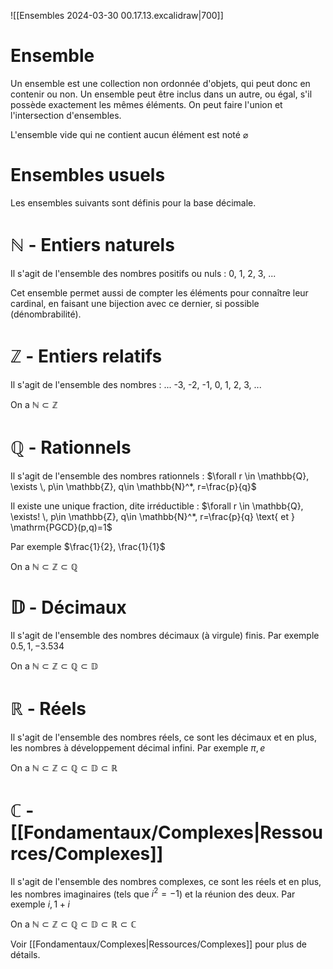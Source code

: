 ![[Ensembles 2024-03-30 00.17.13.excalidraw|700]]
# Ensemble
Un ensemble est une collection non ordonnée d'objets, qui peut donc en contenir ou non.
Un ensemble peut être inclus dans un autre, ou égal, s'il possède exactement les mêmes éléments.
On peut faire l'union et l'intersection d'ensembles.

L'ensemble vide qui ne contient aucun élément est noté $\varnothing$

# Ensembles usuels
Les ensembles suivants sont définis pour la base décimale.
# $\mathbb{N}$ - Entiers naturels
Il s'agit de l'ensemble des nombres positifs ou nuls : 0, 1, 2, 3, ...

Cet ensemble permet aussi de compter les éléments pour connaître leur cardinal, en faisant une bijection avec ce dernier, si possible (dénombrabilité).

# $\mathbb{Z}$ - Entiers relatifs
Il s'agit de l'ensemble des nombres : ... -3, -2, -1, 0, 1, 2, 3, ...

On a $\mathbb{N} \subset \mathbb{Z}$
# $\mathbb{Q}$ - Rationnels
Il s'agit de l'ensemble des nombres rationnels :
$\forall r \in \mathbb{Q}, \exists \, p\in \mathbb{Z}, q\in \mathbb{N}^*, r=\frac{p}{q}$

Il existe une unique fraction, dite irréductible : $\forall r \in \mathbb{Q}, \exists! \, p\in \mathbb{Z}, q\in \mathbb{N}^*, r=\frac{p}{q} \text{ et } \mathrm{PGCD}(p,q)=1$

Par exemple $\frac{1}{2}, \frac{1}{1}$

On a $\mathbb{N} \subset \mathbb{Z} \subset \mathbb{Q}$

# $\mathbb{D}$ - Décimaux
Il s'agit de l'ensemble des nombres décimaux (à virgule) finis.
Par exemple $0.5, 1, -3.534$

On a $\mathbb{N} \subset \mathbb{Z} \subset \mathbb{Q} \subset \mathbb{D}$

# $\mathbb{R}$ - Réels
Il s'agit de l'ensemble des nombres réels, ce sont les décimaux et en plus, les nombres à développement décimal infini.
Par exemple $\pi, e$

On a $\mathbb{N} \subset \mathbb{Z} \subset \mathbb{Q} \subset \mathbb{D} \subset \mathbb{R}$

# $\mathbb{C}$ - [[Fondamentaux/Complexes|Ressources/Complexes]]
Il s'agit de l'ensemble des nombres complexes, ce sont les réels et en plus, les nombres imaginaires (tels que $i^2=-1$) et la réunion des deux.
Par exemple $i, 1+i$

On a $\mathbb{N} \subset \mathbb{Z} \subset \mathbb{Q} \subset \mathbb{D} \subset \mathbb{R} \subset \mathbb{C}$

Voir [[Fondamentaux/Complexes|Ressources/Complexes]] pour plus de détails.